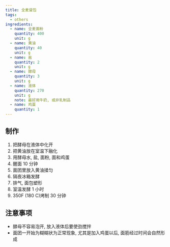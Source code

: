 ```yaml
---
title: 全麦餐包
tags:
  - others
ingredients:
  - name: 全麦面粉
    quantity: 400
    unit: g
  - name: 黄油
    quantity: 40
    unit: g
  - name: 盐
    quantity: 2
    unit: g
  - name: 酵母
    quantity: 3
    unit: g
  - name: 液体
    quantity: 270
    unit: g
    note: 最好用牛奶, 或非乳制品
  - name: 鸡蛋
    quantity: 1
---
```


## 制作

1. 把酵母在液体中化开
2. 把黄油放在室温下融化
3. 用酵母水, 盐, 面粉, 面和鸡蛋
4. 醒面 10 分钟
5. 面团里放入黄油揉匀
6. 隔夜冰箱发酵
7. 排气, 面包塑形
8. 室温发酵 1 小时
9. 350F (180 C)烤制 30 分钟

## 注意事项

- 酵母不容易泡开, 放入液体后要使劲搅拌
- 面团一开始为糊糊状为正常现象, 尤其是加入鸡蛋以后, 面筋经过时间会自然形成
